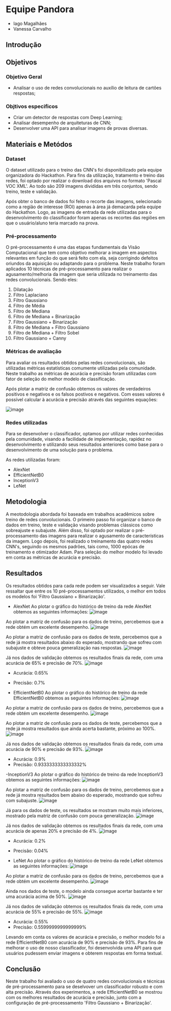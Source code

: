 # Equipe Pandora
- Iago Magalhães
- Vanessa Carvalho

## Introdução


## Objetivos
### Objetivo Geral
- Analisar o uso de redes convolucionais no auxílio de leitura de cartões respostas;
### Objtivos especificos
- Criar um detector de respostas com Deep Learning;
- Analisar desempenho de arquiteturas de CNN;
- Desenvolver uma API para analisar imagens de provas diversas.

## Materiais e Metódos
### Dataset
O dataset utilizado para o treino das CNN's foi disponibilizado pela equipe organizadora do Hackathon. Para fins da utilização, tratamento e treino das redes, foi optado por realizar o download dos arquivos no formato 'Pascal VOC XML'. Ao todo são 209 imagens divididas em três conjuntos, sendo treino, teste e validação.

Após obter o banco de dados foi feito o recorte das imagens, selecionado como a região de interesse (ROI) apenas à área já demacarda pela equipe do Hackathon. Logo, as imagens de entrada da rede utilizadas para o desenvolvimento do classificador foram apenas os recortes das regiões em que o usuário/aluno teria marcado na prova.

### Pré-processamento
O pré-processamento é uma das etapas fundamentais da Visão Computacional que tem como objetivo melhorar a imagem em aspectos relevantes em função do que será feito com ela, seja corrigindo defeitos oriundos da aquisição ou adaptando para o problema. Neste trabalho foram aplicados 10 técnicas de pré-processamento para realizar o agusamento/melhoria da imagem que seria utilizada no treinamento das redes convolucionais. Sendo eles:
1. Dilatação
2. Filtro Laplaciano
3. Filtro Gaussiano
4. Filtro de Média
5. Filtro de Mediana
6. Filtro de Mediana + Binarização
7. Filtro Gaussiano + Binarização
8. Filtro de Mediana + Filtro Gaussiano
9. Filtro de Mediana + Filtro Sobel
10. Filtro Gaussiano + Canny

### Métricas de avaliação
Para avaliar os resultados obtidos pelas redes convolucionais, são utilizadas métricas estatísticas comumente utilizadas pela comunidade. Neste trabalho as métricas de acurácia e precisão foram utilizadas com fator de seleção do melhor modelo de classificação.

Após plotar a matriz de confusão obtemos os valores de verdadeiros positivos e negativos e os falsos postivos e negativos. Com esses valores é possível calcular à acurácia e precisão através das seguintes equações:

![image](https://github.com/IagoMagalhaes23/Pandora/assets/65053026/8bbe0f13-2709-4e41-8449-8a96859654c1)

### Redes utilizadas
Para se desenvolver o classificador, optamos por utilizar redes conhecidas pela comunidade, visando a facilidade de implementação, rapidez no desenvolvimento e utilizando seus resultados anteriores como base para o desenvolvimento de uma solução para o problema.

As redes utilizadas foram:
- AlexNet
- EfficientNetB0
- InceptionV3
- LeNet

## Metodologia
A meotodologia abordada foi baseada em trabalhos acadêmicos sobre treino de redes convolucionais. O primeiro passo foi organizar o banco de dados em treino, teste e validação visando problemas clássicos como sobreajuste e subajuste. Além disso, foi optado por realizar o pré-processamento das imagens para realizar o agusamento de características da imagem. Logo depois, foi realizado o treinamento das quatro redes CNN's, seguindo os mesmos padrões, tais como, 1000 epócas de treinamento e otimizador Adam.
Para seleção do melhor modelo foi levado em conta as métricas de acurácia e precisão.

## Resultados
Os resultados obtidos para cada rede podem ser visualizados a seguir. Vale ressaltar que entre os 10 pré-processamentos utilizados, o melhor em todos os modelos foi 'Filtro Gaussiano + Binarização'.

- AlexNet
Ao plotar o gráfico do histórico de treino da rede AlexNet obtemos as seguintes informações:
  ![image](https://github.com/IagoMagalhaes23/Pandora/assets/65053026/d77bc69b-21b6-4d19-b69a-0af213ab1fc1)

Ao plotar a matriz de confusão para os dados de treino, percebemos que a rede obtém um excelente desempenho.
  ![image](https://github.com/IagoMagalhaes23/Pandora/assets/65053026/3dcd9574-a717-48fd-9240-46a338591888)

Ao plotar a matriz de confusão para os dados de teste, percebemos que a rede já mostra resultados abaixo do esperado, mostrando que sofreu com subajuste e obteve pouca generalização nas respostas.
  ![image](https://github.com/IagoMagalhaes23/Pandora/assets/65053026/62b95f74-d941-44fa-84c6-bb7c713feda8)

Já nos dados de validação obtemos os resultados finais da rede, com uma acurácia de 65% e precisão de 70%.
  ![image](https://github.com/IagoMagalhaes23/Pandora/assets/65053026/815f0c2e-b3c9-48bb-b57e-cee770c62066)

  - Acurácia: 0.65%
  - Precisão: 0.7%
  
- EfficientNetB0
Ao plotar o gráfico do histórico de treino da rede EfficientNetB0 obtemos as seguintes informações:
  ![image](https://github.com/IagoMagalhaes23/Pandora/assets/65053026/f02ddef0-5ef8-4dd8-9840-033de2330b00)

Ao plotar a matriz de confusão para os dados de treino, percebemos que a rede obtém um excelente desempenho.
  ![image](https://github.com/IagoMagalhaes23/Pandora/assets/65053026/f5e9cb58-73d6-4731-bd36-3bd05708280a)

Ao plotar a matriz de confusão para os dados de teste, percebemos que a rede já mostra resultados que ainda acerta bastante, próximo ao 100%.
  ![image](https://github.com/IagoMagalhaes23/Pandora/assets/65053026/50d173d7-8ad7-4982-a653-8931b60f3617)

Já nos dados de validação obtemos os resultados finais da rede, com uma acurácia de 90% e precisão de 93%.
  ![image](https://github.com/IagoMagalhaes23/Pandora/assets/65053026/fc356d7a-838f-4957-b883-a4e0f930c663)

  - Acurácia: 0.9%
  - Precisão: 0.9333333333333332%

-InceptionV3
Ao plotar o gráfico do histórico de treino da rede InceptionV3 obtemos as seguintes informações:
  ![image](https://github.com/IagoMagalhaes23/Pandora/assets/65053026/ab821541-96dd-48ef-a3ba-f6f27ff28917)

Ao plotar a matriz de confusão para os dados de treino, percebemos que a rede já mostra resultados bem abaixo do esperado, mostrando que sofreu com subajuste.
  ![image](https://github.com/IagoMagalhaes23/Pandora/assets/65053026/69fb17cc-7f0c-4f49-a93d-17984a997c7a)

Já para os dados de teste, os resultados se mostram muito mais inferiores, mostrado pela matriz de confusão com pouca generalização.
  ![image](https://github.com/IagoMagalhaes23/Pandora/assets/65053026/9e46f4e0-3d56-4311-92e2-9ae51d03a5b3)

Já nos dados de validação obtemos os resultados finais da rede, com uma acurácia de apenas 20% e precisão de 4%.
  ![image](https://github.com/IagoMagalhaes23/Pandora/assets/65053026/b0525a88-e412-4474-8c99-f96d5d4cf15e)

  - Acurácia: 0.2%
  - Precisão: 0.04%

- LeNet
Ao plotar o gráfico do histórico de treino da rede LeNet obtemos as seguintes informações:
  ![image](https://github.com/IagoMagalhaes23/Pandora/assets/65053026/e2b3a6e5-6eca-4f3b-b6ce-0fb63d692220)

Ao plotar a matriz de confusão para os dados de treino, percebemos que a rede obtém um excelente desempenho.
  ![image](https://github.com/IagoMagalhaes23/Pandora/assets/65053026/0917cd7a-30b8-4c4f-81c5-c48a4cbae889)

Ainda nos dados de teste, o modelo ainda consegue acertar bastante e ter uma acurácia acima de 50%.
  ![image](https://github.com/IagoMagalhaes23/Pandora/assets/65053026/a1fea653-af16-4da1-a3dc-6cb3cd73fd2a)

Já nos dados de validação obtemos os resultados finais da rede, com uma acurácia de 55% e precisão de 55%.
  ![image](https://github.com/IagoMagalhaes23/Pandora/assets/65053026/7048c224-1145-4abf-87ef-9a0413666972)

  - Acurácia: 0.55%
  - Precisão: 0.5599999999999999%

Levando em conta os valores de acurácia e precisão, o melhor modelo foi a rede EfficientNetB0 com acurácia de 90% e precisão de 93%.
Para fins de melhorar o uso de nosso classificador, foi desenvolvida uma API para que usuários pudessem enviar imagens e obterem respostas em forma textual.

## Conclusão
Neste trabalho foi avaliado o uso de quatro redes convolucionais e técnicas de pré-processamento para se deselvover um classificador robusto e com alta precisão. Através dos experimentos, a rede EfficientNetB0 se mostrou com os melhores resultados de acurácia e precisão, junto com a configuração de pré-processamento 'Filtro Gaussiano + Binarização'.
